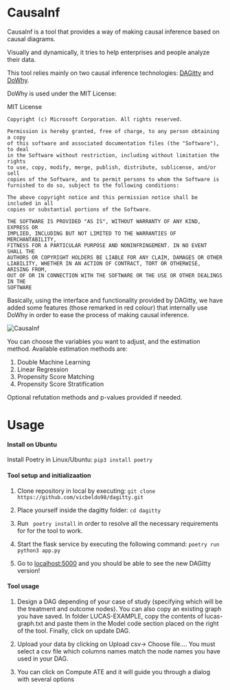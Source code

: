 # CausaInf

CausaInf is a tool that provides a way of making causal inference based on causal diagrams.

Visually and dynamically, it tries to help enterprises and people analyze their data.

This tool relies mainly on two causal inference technologies: [DAGitty](http://www.dagitty.net/) and [DoWhy](https://microsoft.github.io/dowhy/).

DoWhy is used under the MIT License:

 MIT License

    Copyright (c) Microsoft Corporation. All rights reserved.

    Permission is hereby granted, free of charge, to any person obtaining a copy
    of this software and associated documentation files (the "Software"), to deal
    in the Software without restriction, including without limitation the rights
    to use, copy, modify, merge, publish, distribute, sublicense, and/or sell
    copies of the Software, and to permit persons to whom the Software is
    furnished to do so, subject to the following conditions:

    The above copyright notice and this permission notice shall be included in all
    copies or substantial portions of the Software.

    THE SOFTWARE IS PROVIDED "AS IS", WITHOUT WARRANTY OF ANY KIND, EXPRESS OR
    IMPLIED, INCLUDING BUT NOT LIMITED TO THE WARRANTIES OF MERCHANTABILITY,
    FITNESS FOR A PARTICULAR PURPOSE AND NONINFRINGEMENT. IN NO EVENT SHALL THE
    AUTHORS OR COPYRIGHT HOLDERS BE LIABLE FOR ANY CLAIM, DAMAGES OR OTHER
    LIABILITY, WHETHER IN AN ACTION OF CONTRACT, TORT OR OTHERWISE, ARISING FROM,
    OUT OF OR IN CONNECTION WITH THE SOFTWARE OR THE USE OR OTHER DEALINGS IN THE
    SOFTWARE

Basically, using the interface and functionality provided by DAGitty, we have added some features (those remarked in red colour) that internally use DoWhy in order to ease the process of making causal inference.

![CausaInf](https://user-images.githubusercontent.com/49116334/131493260-40d4aa8d-6a88-4395-a5e4-4190775a53a6.jpg)

You can choose the variables you want to adjust, and the estimation method. Available estimation methods are:
1.  Double Machine Learning
2.  Linear Regression
3.  Propensity Score Matching
4.  Propensity Score Stratification

Optional refutation methods and p-values provided if needed.

# Usage
#### Install on Ubuntu
Install Poetry in Linux/Ubuntu:
```pip3 install poetry```

#### Tool setup and initializaation

1.  Clone repository in local by executing: ```git clone https://github.com/vicbeldo98/dagitty.git```

2.  Place yourself inside the dagitty folder: ```cd dagitty```

4.  Run ``` poetry install``` in order to resolve all the necessary requirements for for the tool to work. 

4.  Start the flask service by executing the following command: ```poetry run python3 app.py```

5. Go to [localhost:5000](http://localhost:5000/) and you should be able to see the new DAGitty version!


#### Tool usage

1.  Design a DAG depending of your case of study (specifying which will be the treatment and outcome nodes). You can also copy an existing graph you have saved. In folder LUCAS-EXAMPLE, copy the contents of lucas-graph.txt and paste them in the Model code section placed on the right of the tool. Finally, click on update DAG.

2.  Upload your data by clicking on Upload csv-> Choose file.... You must select a csv file which columns names match the node names you have used in your DAG.

3.  You can click on Compute ATE and it will guide you through a dialog with several options
